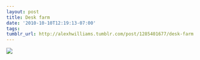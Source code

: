 ```yaml
---
layout: post
title: Desk farm
date: '2010-10-10T12:19:13-07:00'
tags: 
tumblr_url: http://alexhwilliams.tumblr.com/post/1285401677/desk-farm
---
```

<img src="http://25.media.tumblr.com/tumblr_la39o1ImF71qz5a5ao1_500.jpg"/>
